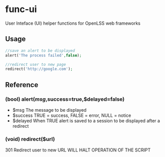 func-ui
=======

User Inteface (UI) helper functions for OpenLSS web frameworks

Usage
----
```php
//save an alert to be displayed
alert('The process failed',false);

//redirect user to new page
redirect('http://google.com');
```

Reference
----

### (bool) alert($msg,$success=true,$delayed=false)
  * $msg		The message to be displayed
  * $success	TRUE = success, FALSE = error, NULL = notice
  * $delayed	When TRUE alert is saved to a session to be displayed after a redirect

### (void) redirect($url)
301 Redirect user to new URL
WILL HALT OPERATION OF THE SCRIPT

